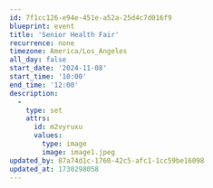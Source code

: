 ```yaml
---
id: 7f1cc126-e94e-451e-a52a-25d4c7d016f9
blueprint: event
title: 'Senior Health Fair'
recurrence: none
timezone: America/Los_Angeles
all_day: false
start_date: '2024-11-08'
start_time: '10:00'
end_time: '12:00'
description:
  -
    type: set
    attrs:
      id: m2vyruxu
      values:
        type: image
        image: image1.jpeg
updated_by: 87a74d1c-1760-42c5-afc1-1cc59be16098
updated_at: 1730298058
---
```

